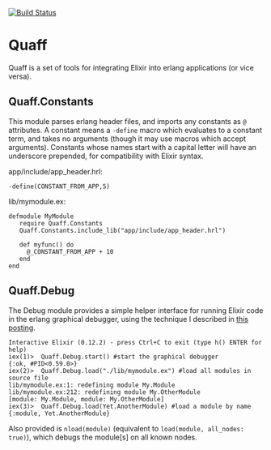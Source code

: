 [![Build Status](https://travis-ci.org/qhool/quaff.png?branch=master)](https://travis-ci.org/qhool/quaff)

Quaff
=====

Quaff is a set of tools for integrating Elixir into erlang applications (or vice versa).

Quaff.Constants
---------------

This module parses erlang header files, and imports any constants as `@` attributes. A constant means a `-define` macro which evaluates to a constant term, and takes no arguments (though it may use macros which accept arguments).  Constants whose names start with a capital letter will have an underscore prepended, for compatibility with Elixir syntax.

app/include/app_header.hrl:

    -define(CONSTANT_FROM_APP,5)

lib/mymodule.ex:

    defmodule MyModule
       require Quaff.Constants
       Quaff.Constants.include_lib("app/include/app_header.hrl")

       def myfunc() do
         @_CONSTANT_FROM_APP + 10
       end
    end


Quaff.Debug
-----------

The Debug module provides a simple helper interface for running Elixir code in the erlang graphical debugger, using the technique I described in [this posting](http://qhool.github.io/elixir/2014/02/06/elixir-debug.html).


    Interactive Elixir (0.12.2) - press Ctrl+C to exit (type h() ENTER for help)
    iex(1)>  Quaff.Debug.start() #start the graphical debugger
    {:ok, #PID<0.59.0>}
    iex(2)>  Quaff.Debug.load("./lib/mymodule.ex") #load all modules in source file
    lib/mymodule.ex:1: redefining module My.Module
    lib/mymodule.ex:212: redefining module My.OtherModule
    [module: My.Module, module: My.OtherModule]
    iex(3)>  Quaff.Debug.load(Yet.AnotherModule) #load a module by name
    {:module, Yet.AnotherModule}

Also provided is `nload(module)` (equivalent to `load(module, all_nodes: true)`), which debugs the module[s] on all known nodes.
